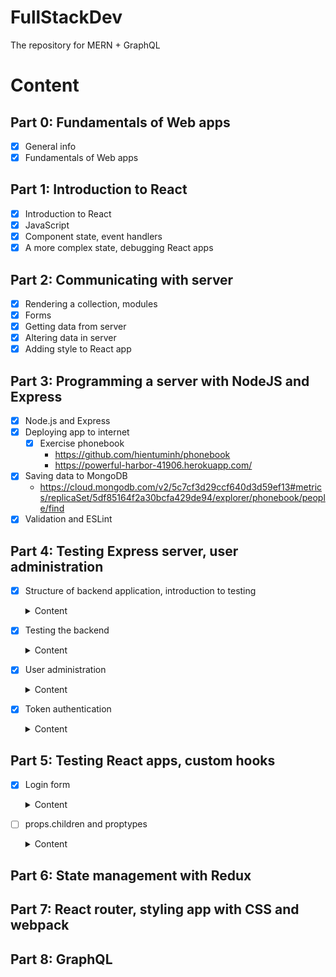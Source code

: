 # FullStackDev
The repository for MERN + GraphQL

# Content
## Part 0: Fundamentals of Web apps
- [x] General info
- [x] Fundamentals of Web apps
## Part 1: Introduction to React
- [x] Introduction to React
- [x] JavaScript
- [x] Component state, event handlers
- [x] A more complex state, debugging React apps
## Part 2: Communicating with server
- [x] Rendering a collection, modules
- [x] Forms
- [x] Getting data from server
- [x] Altering data in server
- [x] Adding style to React app
## Part 3: Programming a server with NodeJS and Express
- [x] Node.js and Express
- [x] Deploying app to internet
  - [x] Exercise phonebook
    - https://github.com/hientuminh/phonebook
    - https://powerful-harbor-41906.herokuapp.com/
- [x] Saving data to MongoDB
  - https://cloud.mongodb.com/v2/5c7cf3d29ccf640d3d59ef13#metrics/replicaSet/5df85164f2a30bcfa429de94/explorer/phonebook/people/find
- [x] Validation and ESLint
## Part 4: Testing Express server, user administration
- [x] Structure of backend application, introduction to testing
  <details>
    <summary>Content</summary>

    ### Project structure
    ```md
    ### Project structure
    ### Exercises
    ### Testing Note applications
    ### Exercises
    ```
  </details>

- [x] Testing the backend
  <details>
    <summary>Content</summary>

    ```md
    ### Test environment
    ### supertest
    ### Logger
    ### Intializing the database before tests
    ### Running tests one by one
    ### async/await
    ### async/await in the backend
    ### More tests and refactoring the backend
    ### Error handling and async/await
    ### Optimizing the beforeEach function
    ### Exercises
    ### Refactoring tests
    ### Exercises
    ```
  </details>

- [x] User administration
  <details>
    <summary>Content</summary>

    ### References across
    - User and Note have one-to-many relationship
    ```javascript
      users = [
        {
          username: 'mluukkai',
          _id: 123456,
        },
        {
          username: 'hellas',
          _id: 141414,
        },
      ]

      notes = [
        {
          content: 'HTML is easy',
          important: false,
          _id: 221212,
          user: 123456,
        },
        {
          content: 'The most important operations of HTTP protocol are GET and POST',
          important: true,
          _id: 221255,
          user: 123456,
        },
        {
          content: 'A proper dinosaur codes with Java',
          important: false,
          _id: 221244,
          user: 141414,
        },
      ]
    ```
    ### Mongoose schema for users
    ```javascript
    const mongoose = require('mongoose')

    const userSchema = new mongoose.Schema({
      username: String,
      name: String,
      passwordHash: String,
      notes: [
        {
          type: mongoose.Schema.Types.ObjectId,
          ref: 'Note'
        }
      ],
    })

    userSchema.set('toJSON', {
      transform: (document, returnedObject) => {
        returnedObject.id = returnedObject._id.toString()
        delete returnedObject._id
        delete returnedObject.__v
        // the passwordHash should not be revealed
        delete returnedObject.passwordHash
      }
    })

    const User = mongoose.model('User', userSchema)

    module.exports = User
    ```
    ```javascript
    const noteSchema = new mongoose.Schema({
      content: {
        type: String,
        required: true,
        minlength: 5
      },
      date: Date,
      important: Boolean,
      user: {
        type: mongoose.Schema.Types.ObjectId,
        ref: 'User'
      }
    })
    ```
    ### Creating users
    - Using bcrypt `npm install bcrypt --save`
    ```javascript
    const saltRounds = 10
    const passwordHash = await bcrypt.hash(body.password, saltRounds)
    ```
    ### Populate
    - The Mongoose join is done with the populate method.
    ```javascript
    const users = await User.find({}).populate('notes', { content: 1, date: 1 })
    ```
  </details>

- [x] Token authentication
  <details>
    <summary>Content</summary>

    ### Limiting creating new notes to logged in users
    - Using JWT `npm install jsonwebtoken --save`

    ```javascript
    const getTokenFrom = request => {
      const authorization = request.get('authorization')
      if (authorization && authorization.toLowerCase().startsWith('bearer ')) {
        return authorization.substring(7)
      }
      return null
    }
    ```
    ### Error handling
    - using errorHandler with JsonWebTokenError
    ### Exercise
    - Add authen for bloglist
  </details>

## Part 5: Testing React apps, custom hooks
- [x] Login form
  <details>
    <summary>Content</summary>

    ### Creating new notes
    - services/login.js

    ```javascript
    import axios from 'axios'
    const baseUrl = '/api/login'

    const login = async credentials => {
      const response = await axios.post(baseUrl, credentials)
      return response.data
    }

    export default { login }
    ```
    - Condition rendering
    ```javascript
    {user === null && loginForm()}
    {user !== null && noteForm()}
    ```
    ### Saving the token to browsers local storage
    - setItem, getItem, removeItem
    ```javascript
    window.localStorage.setItem('name', 'juha tauriainen')
    ```
    ### Exercises
    - Using https://github.com/fullstackopen-2019/bloglist-frontend
    - Login frontend
  </details>

- [ ] props.children and proptypes
  <details>
    <summary>Content</summary>

    ```md
    ### Displaying the login form only when appropriate
    ### References to components with ref
    ### One point about components
    ### PropTypes
    ### ESlint
    ```
  </details>

## Part 6: State management with Redux
## Part 7: React router, styling app with CSS and webpack
## Part 8: GraphQL
